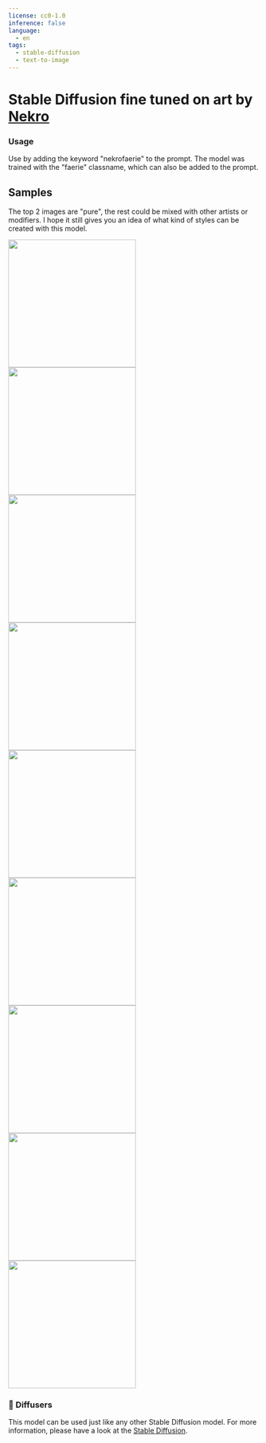 ```yaml
---
license: cc0-1.0
inference: false
language:
  - en
tags:
  - stable-diffusion
  - text-to-image
---
```


# Stable Diffusion fine tuned on art by [Nekro](https://www.artstation.com/nekro)

### Usage
Use by adding the keyword "nekrofaerie" to the prompt. The model was trained with the "faerie" classname, which can also be added to the prompt.

## Samples
The top 2 images are "pure", the rest could be mixed with other artists or modifiers. I hope it still gives you an idea of what kind of styles can be created with this model.

<img src="https://huggingface.co/Froddan/nekrofaerie/resolve/main/index.png" width="256px"/>
<img src="https://huggingface.co/Froddan/nekrofaerie/resolve/main/index2.png" width="256px"/>
<img src="https://huggingface.co/Froddan/nekrofaerie/resolve/main/tmp04o1t4b_.png" width="256px"/>
<img src="https://huggingface.co/Froddan/nekrofaerie/resolve/main/tmp41igywg4.png" width="256px"/>
<img src="https://huggingface.co/Froddan/nekrofaerie/resolve/main/tmpbkj8sqmh.png" width="256px"/>
<img src="https://huggingface.co/Froddan/nekrofaerie/resolve/main/tmphk34pib0.png" width="256px"/>
<img src="https://huggingface.co/Froddan/nekrofaerie/resolve/main/dog_octane.png" width="256px"/>
<img src="https://huggingface.co/Froddan/nekrofaerie/resolve/main/dog_octane2.png" width="256px"/>
<img src="https://huggingface.co/Froddan/nekrofaerie/resolve/main/greg_mucha2.png" width="256px"/>

### 🧨 Diffusers

This model can be used just like any other Stable Diffusion model. For more information,
please have a look at the [Stable Diffusion](https://huggingface.co/docs/diffusers/api/pipelines/stable_diffusion).
